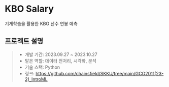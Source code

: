 # KBO Salary 
기계학습을 활용한 KBO 선수 연봉 예측

## 프로젝트 설명
> - 개발 기간: 2023.09.27 ~ 2023.10.27
> - 맡은 역할: 데이터 전처리, 시각화, 분석
> - 기술 스택: Python
> - 링크: https://github.com/chainsfield/SKKU/tree/main/GCO2011(23-2)_IntroML